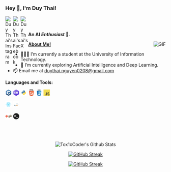<h3 title="NDT"> Hey 👋, I'm Duy Thai!</h3>

<a href="https://www.linkedin.com/in/jaskirat-singh-009348178">
</a>
<a href="https://www.instagram.com/d.thai28">
  <img align="left" alt="Duy Thai's Instagram" width="24px" src="https://cdn.simpleicons.org/instagram/white" />
</a>
<a href="https://www.facebook.com/duythai.nguyen.9279/">
  <img align="left" alt="Duy Thai's Facebook" width="24px" src="https://cdn.simpleicons.org/facebook/white" />
</a>
<a href="https://twitter.com/DuyThai28">
  <img align="left" alt="Duy Thai's X" width="24px" src="https://cdn.simpleicons.org/x/white" />
</a>


<br />
<br />

**An AI** ***Enthusiast*** 🚀.
 

  <img align="right" alt="GIF" src="https://i.pinimg.com/originals/e4/26/70/e426702edf874b181aced1e2fa5c6cde.gif" />

<a href="https://tox1ccoder.github.io/about/">**About Me!**</a>


- 👨🏽‍💻 I’m currently a student at the University of Information Technology.
- 🌱 I’m currently exploring Artificial Intelligence and Deep Learning. 
- 📫 Email me at [duythai.nguyen0208@gmail.com](mailto:duythai.nguyen0208@gmail.com)


**Languages and Tools:**  


<code><img height="20" src="https://raw.githubusercontent.com/github/explore/80688e429a7d4ef2fca1e82350fe8e3517d3494d/topics/cpp/cpp.png"></code>
<code><img height="20" src="https://raw.githubusercontent.com/github/explore/80688e429a7d4ef2fca1e82350fe8e3517d3494d/topics/csharp/csharp.png"></code>
<code><img height="20" src="https://raw.githubusercontent.com/github/explore/80688e429a7d4ef2fca1e82350fe8e3517d3494d/topics/python/python.png"></code>
<code><img height="20" src="https://raw.githubusercontent.com/github/explore/80688e429a7d4ef2fca1e82350fe8e3517d3494d/topics/html/html.png"></code>
<code><img height="20" src="https://raw.githubusercontent.com/github/explore/80688e429a7d4ef2fca1e82350fe8e3517d3494d/topics/css/css.png"></code>
<code><img height="20" src="https://raw.githubusercontent.com/github/explore/80688e429a7d4ef2fca1e82350fe8e3517d3494d/topics/javascript/javascript.png"></code>

<code><img height="20" src="https://raw.githubusercontent.com/github/explore/80688e429a7d4ef2fca1e82350fe8e3517d3494d/topics/react/react.png"></code>
<code><img height="20" src="https://raw.githubusercontent.com/github/explore/80688e429a7d4ef2fca1e82350fe8e3517d3494d/topics/mysql/mysql.png"></code>

<code><img height="20" src="https://raw.githubusercontent.com/github/explore/80688e429a7d4ef2fca1e82350fe8e3517d3494d/topics/git/git.png"></code>
<code><img height="20" src="https://raw.githubusercontent.com/github/explore/80688e429a7d4ef2fca1e82350fe8e3517d3494d/topics/terminal/terminal.png"></code>


<br />
<br />
<br />

<div align="center">
  
<img align="center" src="https://github-readme-stats.vercel.app/api?username=Tox1cCoder" alt="Tox1cCoder's Github Stats">
  
<br />

[![GitHub Streak](https://streak-stats.demolab.com/?user=Tox1cCoder)](https://git.io/streak-stats)
  
[![GitHub Streak](https://streak-stats.demolab.com?user=Tox1cCoder)](https://git.io/streak-stats)

</div>
